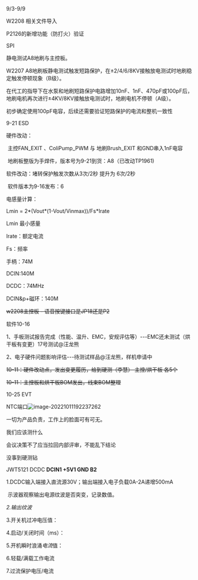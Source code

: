9/3-9/9

W2208 相关文件导入

P2126的新增功能（防打火）验证





SPI





静电测试A8地刷与主控板。



W2207 A8地刷板静电测试触发短路保护，在±2/4/6/8KV接触放电测试时地刷稳定触发停顿现象（B级）。

在代工的指导下在水泵和地刷短路保护电路增加10nF、1nF、470pF或100pF后，地刷电机再次进行±4KV/8KV接触放电测试时，地刷电机不停顿（A级）。

初步确定使用100pF电容，后续还需要验证短路保护的电流和整机一致性





9-21 ESD

硬件改动：

​	主控FAN_EXIT 、ColiPump_PWM 与 地刷Brush_EXIT 和GND串入1nF电容

​	地刷板整版为手焊件，版本号为9-21到货：A8（已改动TP1961)

软件改动：堵转保护触发次数从3次/2秒 提升为 6次/2秒

​	软件版本为9-16发布：6





电感量计算：

Lmin = 2*(Vout*(1-Vout/Vinmax))/Fs*Irate

Lmin 最小感量

Irate：额定电流

Fs：频率







手柄：74M

DCIN:140M

DCDC：74MHz

DCIN&p+磁环：140M





























~~w2208主控板 - 语音按键接口是JP18还是P2~~

软件10-16

1、手板测试报告完成（性能、温升、EMC，安规评估等）---EMC还未测试（烘干板有变更）17号测试@汪龙熊

2、电子硬件问题影响评估---待测试样品@汪龙熊，样机申请中

~~10-11：硬件改动点，发出变更履历，给到硬测（李慧） 主控/烘干板 各5个~~

~~10-11：主控板和烘干板BOM发出，线束BOM整理~~

10-25 EVT 

NTC端口![image-20221011192237262](C:\Users\HP\AppData\Roaming\Typora\typora-user-images\image-20221011192237262.png)





一切为产品负责，工作上的脸面可有可无。

我们应该测什么

会议决策不了应当拉回内部评审，不能乱下结论

没事到硬测钻















JWT5121 DCDC   **DCIN1  +5V1 GND  B2**

1.DCDC输入端接入直流源30V；输出端接入电子负载0A-2A递增500mA

​	示波器观察输出电源纹波是否突变，记录数值。

*2.输出纹波*

3.开关机过冲电压值：

4.启动/关闭时间（ms）：

5.开机瞬时浪涌*电流*值：

6.轻载/满载工作电流

7.过流保护电压/电流

